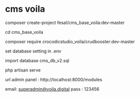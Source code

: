 <h1>cms voila </h1>

<p><a>composer create-project fesal/cms_base_voila:dev-master</a></p>

<p><a>cd cms_base_voila</a></p>

<p><a>composer require crocodicstudio_voila/crudbooster:dev-master</a></p>

set database setting in .env

import database cms_db_v2.sql

<div>
  <p><a>php artisan serve</a></p>
  url admin panel : http://localhost:8000/modules
  
  email: superadmin@voila.digital
  pass : 123456
 </div>

